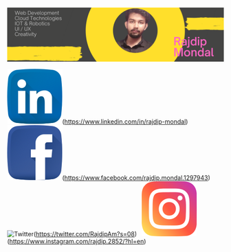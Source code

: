 ![GitHub Banner](/bg.png)

  ![LinkedIn](/linkedin.png)(https://www.linkedin.com/in/rajdip-mondal)&nbsp;&nbsp;
  ![Facebook](/fb.png)(https://www.facebook.com/rajdip.mondal.1297943)&nbsp;&nbsp;
  ![Twitter](/tweet.png)(https://twitter.com/RajdipAm?s=08)&nbsp;&nbsp;
  ![Instagram](/instagram.png)(https://www.instagram.com/rajdip.2852/?hl=en)

  
  
